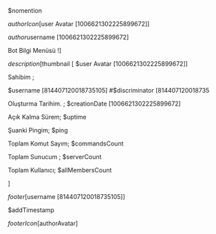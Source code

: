 $nomention

$authorIcon [$user Avatar [1006621302225899672]]

$author$username [1006621302225899672]

Bot Bilgi Menüsü !]

$description[$thumbnail [ $user Avatar [1006621302225899672]]

Sahibim ;

$username [814407120018735105] #$discriminator [814407120018735

Oluşturma Tarihim. ; $creationDate [1006621302225899672]



Açık Kalma Sürem; $uptime

Şuanki Pingim; $ping



Toplam Komut Sayım; $commandsCount

Toplam Sunucum ; $serverCount

Toplam Kullanıcı; $allMembersCount

]

$footer[$username [814407120018735105]]

$addTimestamp

$footerIcon [$authorAvatar]


